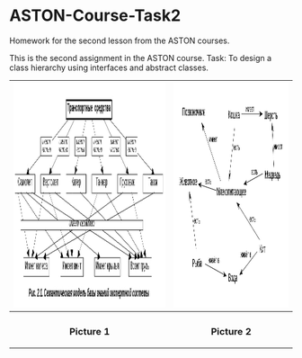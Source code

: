 # ASTON-Course-Task2
Homework for the second lesson from the ASTON courses.

This is the second assignment in the ASTON course.
Task: To design a class hierarchy using interfaces and abstract classes.
<div id="pictures">
    <table>
        <thead>
            <tr>
                <th>
                    <img src="ASTON-Course-Task2/src/main/resources/pictures/photo1.jpg" width="700" height="400"/>
                </th>
                <th>
                    <img src="ASTON-Course-Task2/src/main/resources/pictures/photo2.jpg" width=500" height="400"/>
                </th>
            </tr>
          </thead>
          <tbody>
              <tr>
                  <td align="center">
                      <h3>Picture 1</h3>
                  </td>
                  <td align="center">
                      <h3>Picture 2</h3>
                  </td>
              </tr>
        </tbody>
    </table>
</div>
